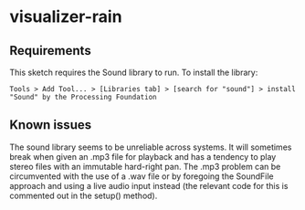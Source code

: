 # visualizer-rain

## Requirements

This sketch requires the Sound library to run. To install the library:

`Tools > Add Tool... > [Libraries tab] > [search for "sound"] > install "Sound" by the Processing
Foundation`

## Known issues

The sound library seems to be unreliable across systems. It will sometimes break when given an .mp3
file for playback and has a tendency to play stereo files with an immutable hard-right pan. The .mp3
problem can be circumvented with the use of a .wav file or by foregoing the SoundFile approach and
using a live audio input instead (the relevant code for this is commented out in the setup()
method).
